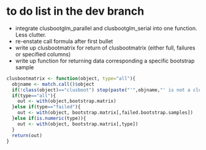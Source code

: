 # to do list in the dev branch

* integrate clusbootglm_parallel and clusbootglm_serial into one function. Less clutter.
* re-enstate call formula after first bullet
* write up clusbootmatrix for return of clusbootmatrix (either full, failures or specified columns)
* write up function for returning data corresponding a specific bootstrap sample

```r
clusbootmatrix <- function(object, type="all"){
  objname <- match.call()$object
  if(!class(object)=="clusboot") stop(paste("'",objname,"' is not a clusboot class object", sep=""), call.=F)
  if(type=="all"){
    out <- with(object,bootstrap.matrix)
  }else if(type=="failed"){
    out <- with(object, bootstrap.matrix[,failed.bootstrap.samples])
  }else if(is.numeric(type)){
    out <- with(object, bootstrap.matrix[,type])
  }
  return(out)
}
```
